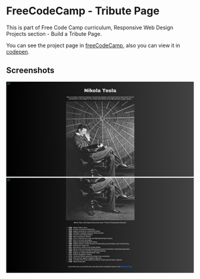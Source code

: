 # FreeCodeCamp - Tribute Page
This is part of Free Code Camp curriculum, Responsive Web Design Projects section - Build a Tribute Page.

You can see the project page in [freeCodeCamp](https://learn.freecodecamp.org/responsive-web-design/responsive-web-design-projects/build-a-tribute-page/),
also you can view it in [codepen](https://codepen.io/xinthauro/full/MzBBzp).

## Screenshots
![Screenshot 1](/screenshots/tribute_page_01.jpg)
![Screenshot 2](/screenshots/tribute_page_02.jpg)

